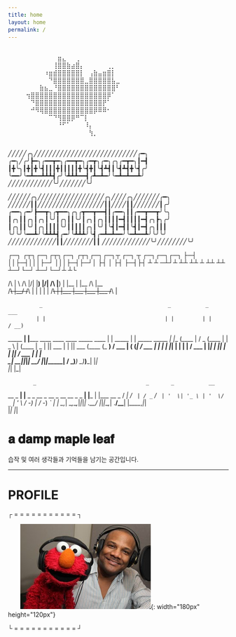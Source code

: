 ```yaml
---
title: home
layout: home
permalink: /
---
```


⠀⠀⠀⠀⠀⠀⠀⠀⠀⠀⠀⠀⠀⠀⠀⠀⠀⠀⠀⠀⠀⠀⠀⠀⠀⠀⠀⠀⠀⠀⠀⠀⠀⠀⠀⠀⠀⠀⠀⠀⠀⠀⠀⠀
⠀⠀⠀⠀⠀⠀⠀⠀⠀⠀⠀⣶⣄⠀⠀⢀⠀⠀⠀⠀⠀⠀⠀⠀⠀⠀⠀⠀⠀⠀
⠀⠀⠀⠀⠀⠀⠀⠀⠀⠀⢸⣿⣿⣷⣴⣿⡄⠀⠀⠀⠀⠀⢀⡀⠀⠀⠀⠀⠀⠀
⠀⠀⠀⠀⠀⠀⠀⠀⠰⣶⣾⣿⣿⣿⣿⣿⡇⠀⢠⣷⣤⣶⣿⡇⠀⠀⠀⠀⠀⠀
⠀⠀⠀⠀⠀⠀⠀⠀⠀⠙⣿⣿⣿⣿⣿⣿⣿⣀⣿⣿⣿⣿⣿⣧⣀⠀⠀⠀⠀⠀
⠀⠀⠀⠀⠀⠀⠀⣷⣦⣀⠘⣿⣿⣿⣿⣿⣿⣿⣿⣿⣿⣿⣿⣿⠃⠀⠀⠀⠀⠀
⠀⠀⠀⠀⢲⣿⣿⣿⣿⣿⣿⣿⣿⣿⣿⣿⣿⣿⣿⣿⣿⣿⡿⠁⠀⠀⠀⠀⠀⠀
⠀⠀⠀⠀⠀⠙⣿⣿⣿⣿⣿⣿⣿⣿⣿⣿⣿⣿⣿⣿⣿⡟⠁⠀⠀⠀⠀⠀⠀⠀
⠀⠀⠀⠀⠀⠚⠻⢿⣿⣿⣿⣿⣿⣿⣿⣿⣿⣿⣿⡿⠿⠿⠂⠀⠀⠀⠀⠀⠀⠀
⠀⠀⠀⠀⠀⠀⠀⠀⠀⠉⠙⢻⣿⣿⡿⠛⠉⡇⠀⠀⠀⠀⠀⠀⠀⠀⠀⠀⠀⠀
⠀⠀⠀⠀⠀⠀⠀⠀⠀⠀⠀⠘⠋⠁⠀⠀⠀⠸⡄⠀⠀⠀⠀⠀⠀⠀⠀⠀⠀⠀
⠀⠀⠀⠀⠀⠀⠀⠀⠀⠀⠀⠀⠀⠀⠀⠀⠀⠀⢳⡀⠀⠀⠀

<br>
╱╱╱╱╱╭╮╱╱╱╱╱╱╱╱╱╱╱╱╱╱╱╱╱╱╱╱╱╱╱╱╱╱╱╱╭━╮
╭━╮╱╭╯┣━╮╭━━┳━╮╭━━┳━╮╭━┳╮╭━╮╭╮╭━┳━╮┃━┫
┃╋╰╮┃╋┃╋╰┫┃┃┃╋┃┃┃┃┃╋╰┫╋┃╰┫┻┫┃╰┫┻┫╋╰┫╭╯
╰━━╯╰━┻━━┻┻┻┫╭╯╰┻┻┻━━┫╭┻━┻━╯╰━┻━┻━━┻╯
╱╱╱╱╱╱╱╱╱╱╱╱╰╯╱╱╱╱╱╱╱╰╯


╱╱╱╱╱╱╭╮╱╱╱╱╱╱╱╱╱╱╱╱╱╱╱╱╱╱╭╮╱╱╱╱╭╮╱╱╱╱╱╱╱╭━╮
╱╱╱╱╱╱┃┃╱╱╱╱╱╱╱╱╱╱╱╱╱╱╱╱╱╱┃┃╱╱╱╱┃┃╱╱╱╱╱╱╱┃╭╯
╭━━╮╭━╯┣━━┳╮╭┳━━╮╭╮╭┳━━┳━━┫┃╭━━╮┃┃╭━━┳━━┳╯╰╮
┃╭╮┃┃╭╮┃╭╮┃╰╯┃╭╮┃┃╰╯┃╭╮┃╭╮┃┃┃┃━┫┃┃┃┃━┫╭╮┣╮╭╯
┃╭╮┃┃╰╯┃╭╮┃┃┃┃╰╯┃┃┃┃┃╭╮┃╰╯┃╰┫┃━┫┃╰┫┃━┫╭╮┃┃┃
╰╯╰╯╰━━┻╯╰┻┻┻┫╭━╯╰┻┻┻╯╰┫╭━┻━┻━━╯╰━┻━━┻╯╰╯╰╯
╱╱╱╱╱╱╱╱╱╱╱╱╱┃┃╱╱╱╱╱╱╱╱┃┃
╱╱╱╱╱╱╱╱╱╱╱╱╱╰╯╱╱╱╱╱╱╱╱╰╯


┌─┐  ┌┬┐┌─┐┌┬┐┌─┐  ┌┬┐┌─┐┌─┐┬  ┌─┐  ┬  ┌─┐┌─┐┌─┐
├─┤   ││├─┤│││├─┘  │││├─┤├─┘│  ├┤   │  ├┤ ├─┤├┤ 
┴ ┴  ─┴┘┴ ┴┴ ┴┴    ┴ ┴┴ ┴┴  ┴─┘└─┘  ┴─┘└─┘┴ ┴└  


 /\     |  \  /\   |\/| |__)     |\/|  /\  |__) |    |__     |    |__   /\  |__  
/~~\    |__/ /~~\  |  | |        |  | /~~\ |    |___ |___    |___ |___ /~~\ |    


              _                                        _           _                 ___ 
             | |                                      | |         | |               / __)
 _____     __| |_____ ____  ____     ____  _____ ____ | | _____   | | _____ _____ _| |__ 
(____ |   / _  (____ |    \|  _ \   |    \(____ |  _ \| || ___ |  | || ___ (____ (_   __)
/ ___ |  ( (_| / ___ | | | | |_| |  | | | / ___ | |_| | || ____|  | || ____/ ___ | | |   
\_____|   \____\_____|_|_|_|  __/   |_|_|_\_____|  __/ \_)_____)   \_)_____)_____| |_|   
                           |_|                  |_|                                     


            _                                   _       _           __ 
  __ _   __| |__ _ _ __  _ __   _ __  __ _ _ __| |___  | |___ __ _ / _|
 / _` | / _` / _` | '  \| '_ \ | '  \/ _` | '_ \ / -_) | / -_) _` |  _|
 \__,_| \__,_\__,_|_|_|_| .__/ |_|_|_\__,_| .__/_\___| |_\___\__,_|_|  
                        |_|               |_|                          




# 𝐚 𝐝𝐚𝐦𝐩 𝐦𝐚𝐩𝐥𝐞 𝐥𝐞𝐚𝐟

습작 및 여러 생각들과 기억들을 남기는 공간입니다.


- - -

# PROFILE

┌ = = = = = = = = = = = ┐<br/>

　　![poster](/contents/elmo.png){: width="180px" height="120px"}

└ = = = = = = = = = = = ┘

